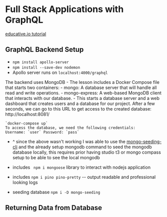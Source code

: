 # Full Stack Applications with GraphQL

[educative.io tutorial](https://www.educative.io/courses/full-stack-applications-with-graphql)

## GraphQL Backend Setup

- `npm install apollo-server`
- `npm install --save-dev nodemon`
- Apollo server runs on `localhost:4000/graphql`

The backend uses MongoDB
    - The lesson includes a Docker Compose file that starts two containers:
        - mongo: A database server that will handle all read and write operations.
        - mongo-express: A web-based MongoDB client that interacts with our database.
    - This starts a database server and a web dashboard that creates users and a database for our project. After a few seconds, we can go to this URL to get access to the created database: http://localhost:8081/

    `docker-compose up`
    To access the database, we need the following credentials:
    Username: `user` Password: `pass`

- ^ since the above wasn't working I was able to use the [mongo-seeding-cli](https://www.npmjs.com/package/mongo-seeding-cli) and the already setup mongodb command to seed the mongodb database locally, this requires prior having studio t3 or mongo compass setup to be able to see the local mongodb

- includes ` npm i mongoose` library to interact with nodejs application
- includes `npm i pino pino-pretty` -- output readable and professional looking logs
- seeding database `npm i -D mongo-seeding`


## Returning Data from Database